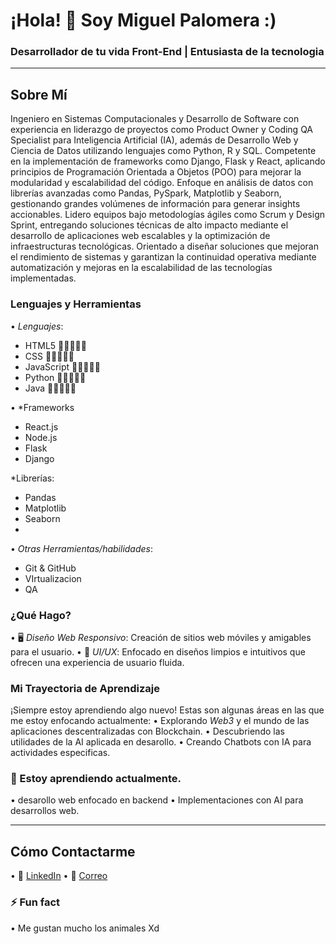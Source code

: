 # ¡Hola! 👋 Soy Miguel Palomera :)

### Desarrollador de tu vida Front-End | Entusiasta de la tecnologia 

---

## Sobre Mí

Ingeniero en Sistemas Computacionales y Desarrollo de Software con experiencia en liderazgo de proyectos como
Product Owner y Coding QA Specialist para Inteligencia Artificial (IA), además de Desarrollo Web y Ciencia de Datos
utilizando lenguajes como Python, R y SQL. Competente en la implementación de frameworks como Django, Flask y
React, aplicando principios de Programación Orientada a Objetos (POO) para mejorar la modularidad y escalabilidad
del código.
Enfoque en análisis de datos con librerías avanzadas como Pandas, PySpark, Matplotlib y Seaborn, gestionando grandes
volúmenes de información para generar insights accionables. Lidero equipos bajo metodologías ágiles como Scrum y
Design Sprint, entregando soluciones técnicas de alto impacto mediante el desarrollo de aplicaciones web escalables y
la optimización de infraestructuras tecnológicas.
Orientado a diseñar soluciones que mejoran el rendimiento de sistemas y garantizan la continuidad operativa mediante
automatización y mejoras en la escalabilidad de las tecnologías implementadas.

### Lenguajes y Herramientas

•⁠  ⁠*Lenguajes*: 
  - HTML5                   🔋🔋🔋🪫🪫
  - CSS                     🔋🔋🔋🪫🪫
  - JavaScript              🔋🔋🪫🪫🪫
  - Python                  🔋🔋🔋🔋🪫
  - Java                    🔋🪫🪫🪫🪫

•⁠  ⁠*Frameworks
  - React.js
  - Node.js
  - Flask
  - Django
  
*Librerías: 
  - Pandas
  - Matplotlib
  - Seaborn
  - 
•⁠  ⁠*Otras Herramientas/habilidades*: 
  - Git & GitHub
  - VIrtualizacion
  - QA 

### ¿Qué Hago?

•⁠  ⁠🖥 *Diseño Web Responsivo*: Creación de sitios web móviles y amigables para el usuario.
•⁠  ⁠🎨 *UI/UX*: Enfocado en diseños limpios e intuitivos que ofrecen una experiencia de usuario fluida.


### Mi Trayectoria de Aprendizaje

¡Siempre estoy aprendiendo algo nuevo! Estas son algunas áreas en las que me estoy enfocando actualmente:
•⁠  ⁠Explorando *Web3* y el mundo de las aplicaciones descentralizadas con  Blockchain.
•⁠  ⁠Descubriendo las utilidades de la AI aplicada en desarollo.
•⁠  ⁠Creando Chatbots con IA para actividades especificas.

### 🌱 Estoy aprendiendo actualmente. 
•⁠  ⁠desarollo web enfocado en backend
•⁠  ⁠Implementaciones con AI para desarrollos web.


---

## Cómo Contactarme

•⁠  ⁠💬 [LinkedIn](https://www.linkedin.com/in/herve-chan-barranca/)
•⁠  ⁠📧 [Correo](hervechan3@gmail.com)

### ⚡ Fun fact
•⁠  ⁠Me gustan mucho los animales Xd

